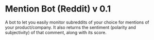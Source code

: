 # Mention Bot (Reddit) v 0.1
A bot to let you easily monitor subreddits of your choice for mentions of your product/company. It also returns the sentiment (polarity and subjectivity) of that comment, along with its score.
